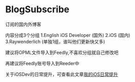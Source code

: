 # BlogSubscribe
订阅的国内外博客

内容分成3个分组
1.English iOS Developer (国外)
2.iOS (国内)
3.Raywenderlich (单独1组，谁叫他们更新快又多)

建议将OPML文件导入到Feedly,不喜欢分组就自己修改吧

再建议将Feedly账号导入到Reeder中 

关于iOSDev的日常提升，可查看此文章[我的iOS日常提升](http://devshen.github.io/2015/09/18/iOSDevDaily/)
